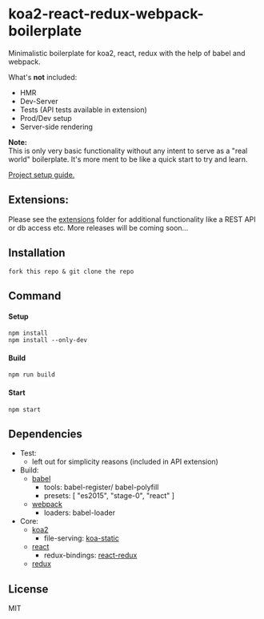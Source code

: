 # koa2-react-redux-webpack-boilerplate


Minimalistic boilerplate for koa2, react, redux with the help of babel and webpack.

What's __not__ included:
- HMR
- Dev-Server
- Tests (API tests available in extension)
- Prod/Dev setup
- Server-side rendering

__Note:__  
This is only very basic functionality without any intent to serve as a "real world" boilerplate.
It's more ment to be like a quick start to try and learn.

[Project setup guide.](./docs/project-setup.md)

## Extensions:
Please see the [extensions](extensions/) folder for additional functionality like a REST API or db access etc.
More releases will be coming soon...

## Installation

    fork this repo & git clone the repo

## Command

#### Setup

    npm install
    npm install --only-dev

#### Build

    npm run build

#### Start

    npm start

## Dependencies

- Test:
    + left out for simplicity reasons (included in API extension)
- Build:  
    + [babel](http://babeljs.io/)
      + tools: babel-register/ babel-polyfill
      + presets: [ "es2015", "stage-0", "react" ]
    + [webpack](https://webpack.github.io/)
      + loaders: babel-loader
- Core:
    + [koa2](https://github.com/koajs/koa/)
      + file-serving: [koa-static](https://github.com/koajs/static)
    + [react](https://facebook.github.io/react/)
      + redux-bindings: [react-redux](https://github.com/reactjs/react-redux)
    + [redux](http://redux.js.org/)


## License

MIT
